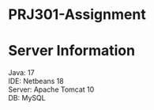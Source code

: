 # PRJ301-Assignment
<!DOCTYPE html>
<html lang="en">
<head>
  <meta charset="UTF-8">
  <meta name="viewport" content="width=device-width, initial-scale=1.0">
</head>
<body>
  <div class="container">
    <h1>Server Information</h1>
    <div class="info">
      <span>Java:</span> 17
    </div>
   	<div class="info">
      <span>IDE:</span> Netbeans 18
    </div>
    <div class="info">
      <span>Server:</span> Apache Tomcat 10
    </div>
    <div class="info">
      <span>DB:</span> MySQL
    </div>
  </div>
</body>
</html>
